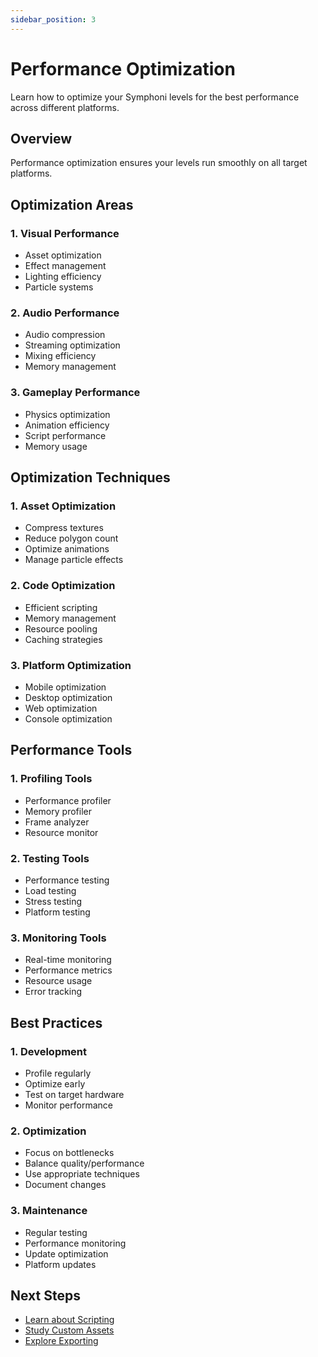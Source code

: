 ```yaml
---
sidebar_position: 3
---
```


# Performance Optimization

Learn how to optimize your Symphoni levels for the best performance across different platforms.

## Overview

Performance optimization ensures your levels run smoothly on all target platforms.

## Optimization Areas

### 1. Visual Performance
- Asset optimization
- Effect management
- Lighting efficiency
- Particle systems

### 2. Audio Performance
- Audio compression
- Streaming optimization
- Mixing efficiency
- Memory management

### 3. Gameplay Performance
- Physics optimization
- Animation efficiency
- Script performance
- Memory usage

## Optimization Techniques

### 1. Asset Optimization
- Compress textures
- Reduce polygon count
- Optimize animations
- Manage particle effects

### 2. Code Optimization
- Efficient scripting
- Memory management
- Resource pooling
- Caching strategies

### 3. Platform Optimization
- Mobile optimization
- Desktop optimization
- Web optimization
- Console optimization

## Performance Tools

### 1. Profiling Tools
- Performance profiler
- Memory profiler
- Frame analyzer
- Resource monitor

### 2. Testing Tools
- Performance testing
- Load testing
- Stress testing
- Platform testing

### 3. Monitoring Tools
- Real-time monitoring
- Performance metrics
- Resource usage
- Error tracking

## Best Practices

### 1. Development
- Profile regularly
- Optimize early
- Test on target hardware
- Monitor performance

### 2. Optimization
- Focus on bottlenecks
- Balance quality/performance
- Use appropriate techniques
- Document changes

### 3. Maintenance
- Regular testing
- Performance monitoring
- Update optimization
- Platform updates

## Next Steps

- [Learn about Scripting](/docs/advanced-features/scripting)
- [Study Custom Assets](/docs/advanced-features/custom-assets)
- [Explore Exporting](/docs/advanced-features/exporting) 